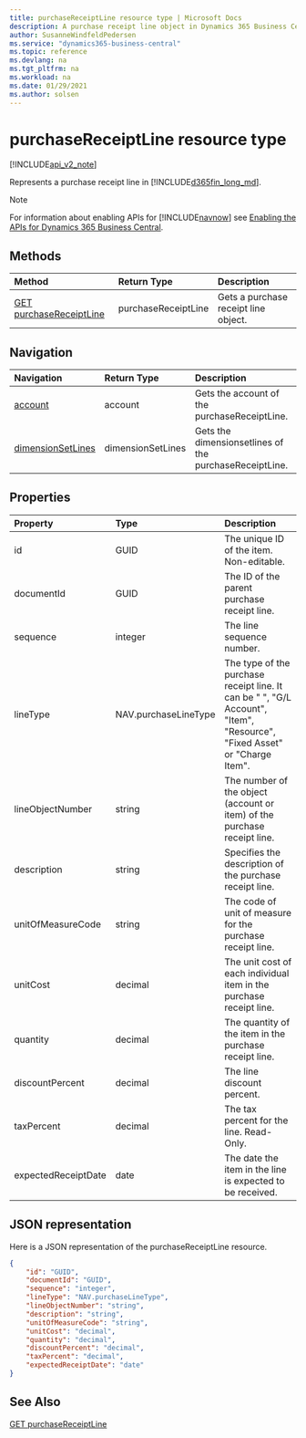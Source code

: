 ```yaml
---
title: purchaseReceiptLine resource type | Microsoft Docs
description: A purchase receipt line object in Dynamics 365 Business Central.
author: SusanneWindfeldPedersen
ms.service: "dynamics365-business-central"
ms.topic: reference
ms.devlang: na
ms.tgt_pltfrm: na
ms.workload: na
ms.date: 01/29/2021
ms.author: solsen
---
```


# purchaseReceiptLine resource type

[!INCLUDE[api_v2_note](../../includes/api_v2_note.md)]

<!-- START>DO_NOT_EDIT -->
<!-- IMPORTANT:Do not edit any of the content between here and the END>DO_NOT_EDIT. -->
Represents a purchase receipt line in [!INCLUDE[d365fin_long_md](../../includes/d365fin_long_md.md)].

> [!NOTE]
> For information about enabling APIs for [!INCLUDE[navnow](../../includes/navnow_md.md)] see [Enabling the APIs for Dynamics 365 Business Central](../enabling-apis-for-dynamics-nav.md).

## Methods

| Method | Return Type|Description |
|:--------------------|:-----------|:-------------------------|
|[GET purchaseReceiptLine](../api/dynamics_purchasereceiptline_get.md)|purchaseReceiptLine|Gets a purchase receipt line object.|


## Navigation

| Navigation |Return Type| Description |
|:----------|:----------|:-----------------|
|[account](dynamics_account.md)|account |Gets the account of the purchaseReceiptLine.|
|[dimensionSetLines](dynamics_dimensionsetline.md)|dimensionSetLines |Gets the dimensionsetlines of the purchaseReceiptLine.|

## Properties

| Property           | Type   |Description     |
|:-------------------|:-------|:---------------|
|id|GUID|The unique ID of the item. Non-editable.|
|documentId|GUID|The ID of the parent purchase receipt line. |
|sequence|integer|The line sequence number.|
|lineType|NAV.purchaseLineType|The type of the purchase receipt line. It can be " ", "G/L Account", "Item", "Resource", "Fixed Asset" or "Charge Item".|
|lineObjectNumber|string|The number of the object (account or item) of the purchase receipt line.|
|description|string|Specifies the description of the purchase receipt line.|
|unitOfMeasureCode|string|The code of unit of measure for the purchase receipt line.|
|unitCost|decimal|The unit cost of each individual item in the purchase receipt line.|
|quantity|decimal|The quantity of the item in the purchase receipt line.|
|discountPercent|decimal|The line discount percent.    |
|taxPercent|decimal|The tax percent for the line. Read-Only.|
|expectedReceiptDate|date|The date the item in the line is expected to be received.|

## JSON representation

Here is a JSON representation of the purchaseReceiptLine resource.


```json
{
    "id": "GUID",
    "documentId": "GUID",
    "sequence": "integer",
    "lineType": "NAV.purchaseLineType",
    "lineObjectNumber": "string",
    "description": "string",
    "unitOfMeasureCode": "string",
    "unitCost": "decimal",
    "quantity": "decimal",
    "discountPercent": "decimal",
    "taxPercent": "decimal",
    "expectedReceiptDate": "date"
}
```
<!-- IMPORTANT: END>DO_NOT_EDIT -->



## See Also
[GET purchaseReceiptLine](../api/dynamics_purchaseReceiptLine_Get.md)
